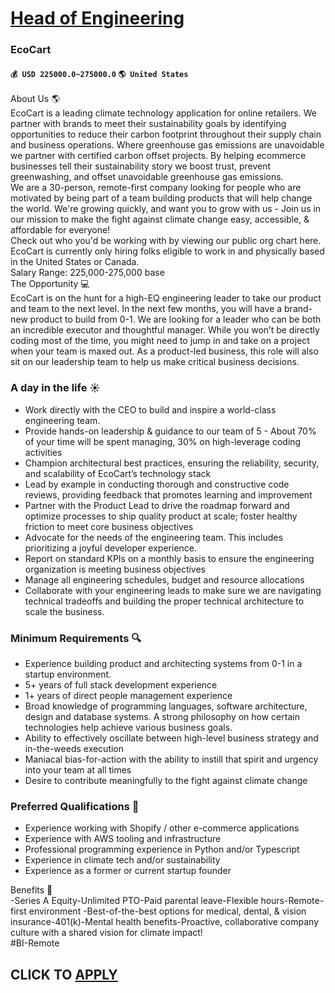 # [Head of Engineering](https://www.remotewlb.com/apply/head-of-engineering-85768)  
### EcoCart  
#### `💰 USD 225000.0~275000.0` `🌎 United States`  
About Us 🌎  
EcoCart is a leading climate technology application for online retailers. We partner with brands to meet their sustainability goals by identifying opportunities to reduce their carbon footprint throughout their supply chain and business operations. Where greenhouse gas emissions are unavoidable we partner with certified carbon offset projects. By helping ecommerce businesses tell their sustainability story we boost trust, prevent greenwashing, and offset unavoidable greenhouse gas emissions.  
We are a 30-person, remote-first company looking for people who are motivated by being part of a team building products that will help change the world. We're growing quickly, and want you to grow with us - Join us in our mission to make the fight against climate change easy, accessible, & affordable for everyone!  
Check out who you'd be working with by viewing our public org chart here.  
EcoCart is currently only hiring folks eligible to work in and physically based in the United States or Canada.  
Salary Range: 225,000-275,000 base  
The Opportunity 💻  
EcoCart is on the hunt for a high-EQ engineering leader to take our product and team to the next level. In the next few months, you will have a brand-new product to build from 0-1. We are looking for a leader who can be both an incredible executor and thoughtful manager. While you won’t be directly coding most of the time, you might need to jump in and take on a project when your team is maxed out. As a product-led business, this role will also sit on our leadership team to help us make critical business decisions.

### A day in the life ☀️

  * Work directly with the CEO to build and inspire a world-class engineering team. 
  * Provide hands-on leadership & guidance to our team of 5 - About 70% of your time will be spent managing, 30% on high-leverage coding activities
  * Champion architectural best practices, ensuring the reliability, security, and scalability of EcoCart’s technology stack
  * Lead by example in conducting thorough and constructive code reviews, providing feedback that promotes learning and improvement
  * Partner with the Product Lead to drive the roadmap forward and optimize processes to ship quality product at scale; foster healthy friction to meet core business objectives
  * Advocate for the needs of the engineering team. This includes prioritizing a joyful developer experience.
  * Report on standard KPIs on a monthly basis to ensure the engineering organization is meeting business objectives
  * Manage all engineering schedules, budget and resource allocations
  * Collaborate with your engineering leads to make sure we are navigating technical tradeoffs and building the proper technical architecture to scale the business. 

### Minimum Requirements 🔍

  * Experience building product and architecting systems from 0-1 in a startup environment. 
  * 5+ years of full stack development experience
  * 1+ years of direct people management experience
  * Broad knowledge of programming languages, software architecture, design and database systems. A strong philosophy on how certain technologies help achieve various business goals. 
  * Ability to effectively oscillate between high-level business strategy and in-the-weeds execution
  * Maniacal bias-for-action with the ability to instill that spirit and urgency into your team at all times
  * Desire to contribute meaningfully to the fight against climate change

### Preferred Qualifications 🚀

  * Experience working with Shopify / other e-commerce applications
  * Experience with AWS tooling and infrastructure
  * Professional programming experience in Python and/or Typescript
  * Experience in climate tech and/or sustainability 
  * Experience as a former or current startup founder

Benefits 🎉  
-Series A Equity-Unlimited PTO-Paid parental leave-Flexible hours-Remote-first environment -Best-of-the-best options for medical, dental, & vision insurance-401(k)-Mental health benefits-Proactive, collaborative company culture with a shared vision for climate impact!  
#BI-Remote  
## CLICK TO [APPLY](https://www.remotewlb.com/apply/head-of-engineering-85768)

